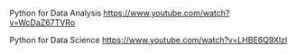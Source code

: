 Python for Data Analysis
https://www.youtube.com/watch?v=WcDaZ67TVRo

Python for Data Science
https://www.youtube.com/watch?v=LHBE6Q9XlzI